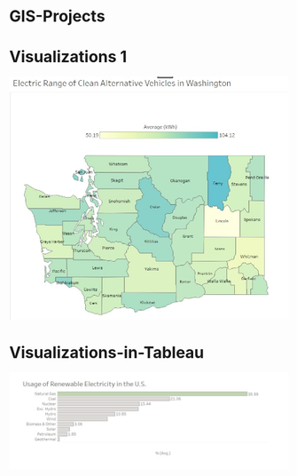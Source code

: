 # GIS-Projects

# Visualizations 1
![Fig1](https://github.com/kmj333/Visualizations-in-Tableau/blob/main/Screenshot%202023-10-24%20154118.jpg)

# Visualizations-in-Tableau
![Fig2](https://github.com/kmj333/Visualizations-in-Tableau/blob/main/RenewableElectUS.jpg)
